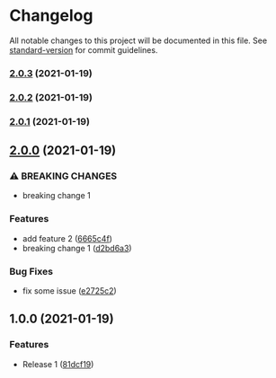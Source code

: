 # Changelog

All notable changes to this project will be documented in this file. See [standard-version](https://github.com/conventional-changelog/standard-version) for commit guidelines.

### [2.0.3](https://github.com/vkumbhar94/submodule2/compare/v2.0.2...v2.0.3) (2021-01-19)

### [2.0.2](https://github.com/vkumbhar94/submodule2/compare/v2.0.1...v2.0.2) (2021-01-19)

### [2.0.1](https://github.com/vkumbhar94/submodule2/compare/v2.0.0...v2.0.1) (2021-01-19)

## [2.0.0](https://github.com/vkumbhar94/submodule2/compare/v1.0.0...v2.0.0) (2021-01-19)


### ⚠ BREAKING CHANGES

* breaking change 1

### Features

* add feature 2 ([6665c4f](https://github.com/vkumbhar94/submodule2/commit/6665c4f63785928165a62745b84da0fbc372fcc0))
* breaking change 1 ([d2bd6a3](https://github.com/vkumbhar94/submodule2/commit/d2bd6a37ded06340d6e836740e1288883d3315b9))


### Bug Fixes

* fix some issue ([e2725c2](https://github.com/vkumbhar94/submodule2/commit/e2725c2f9f53a7b5ba796474fc28a6e6c66e35cb))

## 1.0.0 (2021-01-19)


### Features

* Release 1 ([81dcf19](https://github.com/vkumbhar94/submodule2/commit/81dcf1978abe671ce015204c2a4ad4dc3389224a))

